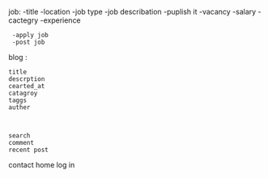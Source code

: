 job:
    -title 
    -location
    -job type 
    -job describation 
    -puplish it 
    -vacancy 
    -salary 
    - cactegry
    -experience 

     -apply job 
     -post job 


blog : 

    title
    descrption 
    cearted_at 
    catagroy 
    taggs 
    auther 
    


    search 
    comment 
    recent post 


contact
home 
log in 

